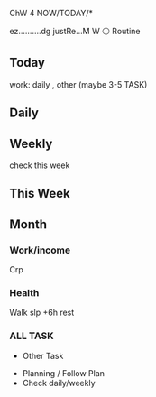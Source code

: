 ChW 4 NOW/TODAY/*

ez..........dg
justRe...M W ⚪
Routine

## Today
work: daily , other (maybe 3-5 TASK)

## Daily

## Weekly
check this week

## This Week

## Month

### Work/income
Crp

### Health
Walk
slp +6h
rest

### ALL TASK


- Other Task

* Planning / Follow Plan
* Check daily/weekly


